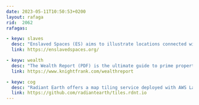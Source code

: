 ```yaml
---
date: 2023-05-11T10:50:53+0200
layout: rafaga
rid:  2062
rafagas:

- keyw: slaves
  desc: "Enslaved Spaces (ES) aims to illustrate locations connected with the movement, containment, punishment, and trade of enslaved people within the Black Atlantic between 1440 and 1880"
  link: https://enslavedspaces.org/

- keyw: wealth
  desc: "The Wealth Report (PDF) is the ultimate guide to prime property markets, threats, and opportunities, where Australia, the UK, Spain, and Singapore are the top five sectors of interest"
  link: https://www.knightfrank.com/wealthreport

- keyw: cog
  desc: "Radiant Earth offers a map tiling service deployed with AWS Lambda Functions for anyone to consume cloud-optimized GeoTIFF images (COG) with different API endpoints, including web viewers."
  link: https://github.com/radiantearth/tiles.rdnt.io
---
```


